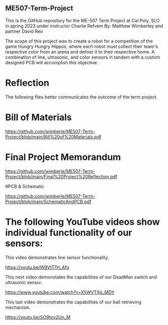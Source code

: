 ## ME507-Term-Project
This is the GitHub repository for the ME-507 Term Project at Cal Poly, SLO in spring 2023 under instructor Charlie Refvem
By: 
Matthew Wimberley and partner David Reo

The scope of this project was to create a robot for a competition of the game Hungry Hungry Hippos, where each robot must collect their team's respective color from an arena and deliver it to their respective home. A combination of line, ultrasonic, and color sensors in tandem with a custom designed PCB will accomplish this objective.

# Reflection



The following files better communicates the outcome of the term project.

# Bill of Materials

https://github.com/wimberle/ME507-Term-Project/blob/main/Bill%20of%20Materials.pdf

# Final Project Memorandum

https://github.com/wimberle/ME507-Term-Project/blob/main/Final%20Project%20Reflection.pdf

#PCB & Schematic

https://github.com/wimberle/ME507-Term-Project/blob/main/SchematicAndPCB.pdf

# The following YouTube videos show individual functionality of our sensors:
This video demonstrates line sensor functionality. 

https://youtu.be/W9VtT7H_Afg

This next video demonstates the capabilities of our DeadMan switch and ultrasonic sensor.


https://www.youtube.com/watch?v=X5WVTXg_MDY

This last video demonstrates the capabilities of our ball retrieving mechanism.


https://youtu.be/SO9tpv2Un_M

